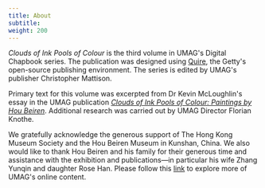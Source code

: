 ```yaml
---
title: About
subtitle:
weight: 200
---
```


*Clouds of Ink Pools of Colour* is the third volume in UMAG's Digital Chapbook series. The publication was designed using [Quire](https://gettypubs.github.io/quire/), the Getty's open-source publishing environment. The series is edited by UMAG's publisher Christopher Mattison.  

Primary text for this volume was excerpted from Dr Kevin McLoughlin's essay in the UMAG publication [*Clouds of Ink Pools of Colour: Paintings by Hou Beiren*](https://hkupress.hku.hk/pro/1820.php). Additional research was carried out by UMAG Director Florian Knothe.

We gratefully acknowledge the generous support of The Hong Kong Museum Society and the Hou Beiren Museum in Kunshan, China. We also would like to thank Hou Beiren and his family for their generous time and assistance with the exhibition and publications—in particular his wife Zhang Yunqin and daughter Rose Han. Please follow this [link](https://www.umag.hku.hk/en/) to explore more of UMAG's online content.
